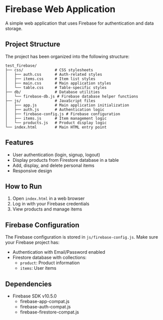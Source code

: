 # Firebase Web Application

A simple web application that uses Firebase for authentication and data storage.

## Project Structure

The project has been organized into the following structure:

```
test_firebase/
├── css/              # CSS stylesheets
│   ├── auth.css      # Auth-related styles
│   ├── items.css     # Item list styles
│   ├── main.css      # Main application styles
│   └── table.css     # Table-specific styles
├── db/               # Database utilities
│   └── firebase-db.js # Firebase database helper functions
├── js/               # JavaScript files
│   ├── app.js        # Main application initialization
│   ├── auth.js       # Authentication logic
│   ├── firebase-config.js # Firebase configuration
│   ├── items.js      # Item management logic
│   └── products.js   # Product display logic
└── index.html        # Main HTML entry point
```

## Features

- User authentication (login, signup, logout)
- Display products from Firestore database in a table
- Add, display, and delete personal items
- Responsive design

## How to Run

1. Open `index.html` in a web browser
2. Log in with your Firebase credentials
3. View products and manage items

## Firebase Configuration

The Firebase configuration is stored in `js/firebase-config.js`. Make sure your Firebase project has:

- Authentication with Email/Password enabled
- Firestore database with collections:
  - `product`: Product information
  - `items`: User items

## Dependencies

- Firebase SDK v10.5.0
  - firebase-app-compat.js
  - firebase-auth-compat.js
  - firebase-firestore-compat.js
